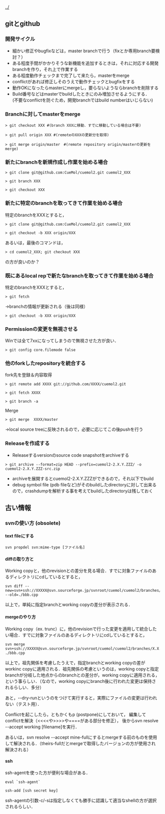 [../](../../cuemol2/)

## gitとgithub
### 開発サイクル
*  細かい修正やbugfixなどは，master branchで行う（fixとか専用branch要検討？）
*  ある程度手間がかかりそうな新機能を追加するときは，それに対応する開発branchを作り，それ上で作業する
*  ある程度動作チェックまで完了して来たら，masterをmerge
*  conflictがあれば修正しそのうえで動作チェックとbugfixをする
*  動作OKになったらmasterにmergeし，要らないようならbranchを削除する
*  Build番号などはmasterでbuildしたときにのみ増加させるようにする．<br />
(不要なconflictを防ぐため，開発branchではbuild numberはいじらない)

### Branchに対してmasterをmerge
```
> git checkout XXX #(branch XXXに移動．すでに移動している場合は不要)
```
```
> git pull origin XXX #(remoteのXXXの更新分を取得)
```
```
> git merge origin/master　#(remote repository origin/masterの更新をmerge)
```


### 新たにbranchを新規作成し作業を始める場合
```
> git clone git@github.com:CueMol/cuemol2.git cuemol2_XXX
```
```
> git branch XXX
```
```
> git checkout XXX
```

### 新たに特定のbranchを取ってきて作業を始める場合
特定のbranchをXXXとすると，
```
> git clone git@github.com:CueMol/cuemol2.git cuemol2_XXX
```
```
> git checkout -b XXX origin/XXX
```

あるいは，最後のコマンドは，
```
> cd cuemol2_XXX; git checkout XXX
```

の方が良いのか？

### 既にあるlocal repで新たなbranchを取ってきて作業を始める場合
特定のbranchをXXXとすると，
```
> git fetch
```

→branchの情報が更新される（後は同様）
```
> git checkout -b XXX origin/XXX
```

### Permissionの変更を無視させる
Winでは全て7xxになってしまうので無視させた方が良い．
```
> git config core.filemode false
```

### 他のforkしたrepositoryを統合する
fork先を登録＆内容取得
```
> git remote add XXXX git://github.com/XXXX/cuemol2.git
```
```
> git fetch XXXX
```
```
> git branch -a
```

Merge
```
> git merge  XXXX/master
```

→local source treeに反映されるので，必要に応じてこの後pushを行う

### Releaseを作成する
*  Releaseするversionのsource code snapshotをarchiveする
```
> git archive --format=zip HEAD --prefix=cuemol2-2.X.Y.ZZZ/ -o cuemol2-2.X.Y.ZZZ-src.zip
```

*  archiveを展開するとcuemol2-2.X.Y.ZZZができるので，それ以下でbuild
*  debug symbol file (pdb fileなど)がそのbuildしたdirectoryに対して出来るので，crashdumpを解析する事を考えてbuildしたdirectoryは残しておく

## 古い情報
### svnの使い方 (obsolete)
#### text fileにする
```
svn propdel svn:mime-type [ファイル名]
```

#### diffの取り方と
Working copyと，他のrevisionとの差分を見る場合．すでに対象ファイルのあるディレクトリにcdしているとすると，
```
svn diff --new=svn+ssh://XXXXX@svn.sourceforge.jp/svnroot/cuemol/cuemol2/branches/X.X.X/src/aaa/bbb.cpp --old=./bbb.cpp
```

以上で，単純に指定branchとworking copyの差分が表示される．

#### mergeのやり方
Working copy（ex. trunc）に，他のrevisionで行った変更を適用して統合したい場合．すでに対象ファイルのあるディレクトリにcdしているとすると，
```
svn merge svn+ssh://XXXXX@svn.sourceforge.jp/svnroot/cuemol/cuemol2/branches/X.X.X/src/aaa/bbb.cpp ./bbb.cpp
```

以上で，祖先関係を考慮したうえで，指定branchとworking copyの差がworkinc copyに適用される．祖先関係の考慮というのは，working copyと指定branchが分岐した地点からのbranchとの差分が，working copyに適用される，という事らしい．（なので，working copyにbranch後に行われた変更は保持されるらしい．多分）

あと，--dry-runというのをつけて実行すると，実際にファイルの変更は行われない（テスト用）．

Conflictを起こしたら，ともかくもp (postpone)にしておいて，
編集してconflictを解決（<<<<や>>>>や====がある部分を修正），
後からsvn resolve --accept working [filename]を実行．

あるいは，svn resolve --accept mine-fullにするとmergeする前のものを使用して解決される．（theirs-fullだとmergeで取得したバージョンの方が使用され解決される）

#### ssh
ssh-agentを使った方が便利な場合がある．
```
eval `ssh-agent`
```
```
ssh-add [ssh secret key]
```

ssh-agentの引数-c/-sは指定しなくても勝手に認識して適当なshellの方が選択されるらしい．